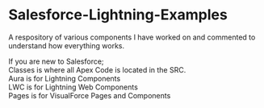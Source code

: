 # Salesforce-Lightning-Examples
A respository of various components I have worked on and commented to understand how everything works.

If you are new to Salesforce;\
Classes is where all Apex Code is located in the SRC.\
Aura is for Lightning Components\
LWC is for Lightning Web Components\
Pages is for VisualForce Pages and Components
